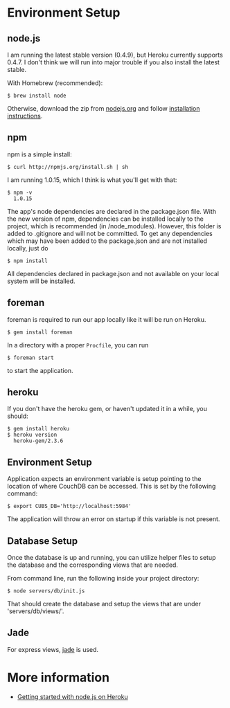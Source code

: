 # Environment Setup

## node.js

I am running the latest stable version (0.4.9), but Heroku currently supports 0.4.7. I don't think we will run into major trouble if you also install the latest stable.

With Homebrew (recommended):

    $ brew install node

Otherwise, download the zip from [nodejs.org](http://nodejs.org/#download) and follow [installation instructions](https://github.com/joyent/node/wiki/Installation).

## npm

npm is a simple install:

    $ curl http://npmjs.org/install.sh | sh

I am running 1.0.15, which I think is what you'll get with that:

    $ npm -v
      1.0.15
      
The app's node dependencies are declared in the package.json file. With the new version of npm, dependencies can be installed locally to the project, which is recommended (in /node_modules). However, this folder is added to .gitignore and will not be committed. To get any dependencies which may have been added to the package.json and are not installed locally, just do
    
    $ npm install
    
All dependencies declared in package.json and not available on your local system will be installed.

## foreman

foreman is required to run our app locally like it will be run on Heroku.

    $ gem install foreman

In a directory with a proper `Procfile`, you can run

    $ foreman start

to start the application.

## heroku

If you don't have the heroku gem, or haven't updated it in a while, you should:

    $ gem install heroku
    $ heroku version
      heroku-gem/2.3.6

## Environment Setup

Application expects an environment variable is setup pointing to the location of where CouchDB can be accessed. This is set by the following command:

    $ export CUBS_DB='http://localhost:5984'
    
The application will throw an error on startup if this variable is not present.

## Database Setup

Once the database is up and running, you can utilize helper files to setup the database and the corresponding views that are needed.

From command line, run the following inside your project directory:
    
    $ node servers/db/init.js

That should create the database and setup the views that are under 'servers/db/views/'.

## Jade

For express views, [jade](https://github.com/visionmedia/jade) is used.

# More information

* [Getting started with node.js on Heroku](http://devcenter.heroku.com/articles/node-js)